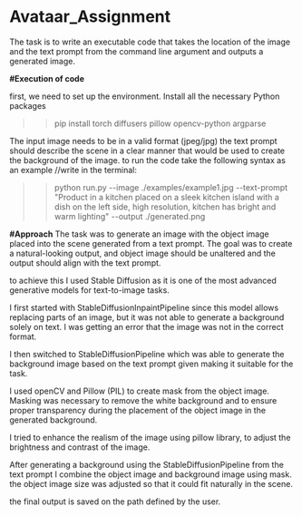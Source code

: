 # Avataar_Assignment
The task is to write an executable code that takes the location of the image and the text prompt from the command line argument and outputs a generated image.

**#Execution of code**

first, we need to set up the environment.
Install all the necessary Python packages 

>> pip install torch diffusers pillow opencv-python argparse

The input image needs to be in a valid format (jpeg/jpg)
the text prompt should describe the scene in a clear manner that would be used to create the background of the image.
to run the code take the following syntax as an example //write in the terminal:

>> python run.py --image ./examples/example1.jpg --text-prompt "Product in a kitchen placed on a sleek kitchen island with a dish on the left side, high resolution, kitchen has bright and warm lighting" --output ./generated.png

**#Approach**
The task was to generate an image with the object image placed into the scene generated from a text prompt. The goal was to create a natural-looking output, and object image should be unaltered and the output should align with the text prompt.

to achieve this I used Stable Diffusion as it is one of the most advanced generative models for text-to-image tasks.

I first started with StableDiffusionInpaintPipeline since this model allows replacing parts of an image, but it was not able to generate a background solely on text. I was getting an error that the image was not in the correct format. 

I then switched to StableDiffusionPipeline which was able to generate the background image based on the text prompt given making it suitable for the task. 

I used openCV and Pillow (PIL) to create mask from the object image. Masking was necessary to remove the white background and to ensure proper transparency during the placement of the object image in the generated background.

I tried to enhance the realism of the image using pillow library, to adjust the brightness and contrast of the image.

After generating a background using the StableDiffusionPipeline from the text prompt I combine the object image and background image using mask. the object image size was adjusted so that it could fit naturally in the scene.

the final output is saved on the path defined by the user.
